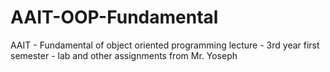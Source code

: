 # AAIT-OOP-Fundamental
AAIT - Fundamental of object oriented programming lecture - 3rd year first semester - lab and other assignments from Mr. Yoseph
